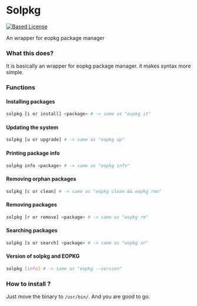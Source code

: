 # Solpkg

[![Based License](https://custom-icon-badges.herokuapp.com/badge/BASED_LICENSE-696969?logo=gigachad&style=for-the-badge)](https://github.com/thatonecalculator/BASED-LICENSE)

An wrapper for eopkg package manager

### What this does?

It is basically an wrapper for eopkg package manager. it makes syntax more simple.

### Functions

#### Installing packages
```bash
solpkg [i or install] <package> # -> same as "eopkg it"
```
#### Updating the system
```bash
solpkg [u or upgrade] # -> same as "eopkg up"
```

#### Printing package info
```bash
solpkg info <package> # -> same as "eopkg info"
```

#### Removing orphan packages
```bash
solpkg [c or clean] # -> same as "eopkg clean && eopkg rmo"
```

#### Removing packages
```bash
solpkg [r or remove] <package> # -> same as "eopkg rm"
```

#### Searching packages
```bash
solpkg [s or search] <package> # -> same as "eopkg sr"
```

#### Version of solpkg and EOPKG
```bash
solpkg [info] # -> same as "eopkg --version"
```

### How to install ?
Just move the binary to ```/usr/bin/```. And you are good to go.
